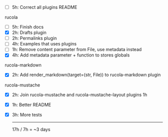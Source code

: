 - [ ] 5h: Correct all plugins README

rucola

- [ ] 5h: Finish docs
- [x] 2h: Drafts plugin
- [ ] 2h: Permalinks plugin
- [ ] 4h: Examples that uses plugins
- [ ] 1h: Remove content parameter from File, use metadata instead
- [x] 4h: Add metadata parameter + function to stores globals

rucola-markdown

- [x] 2h: Add render_markdown(target=(str, File)) to rucola-markdown plugin

rucola-mustache

- [x] 2h: Join rucola-mustache and rucola-mustache-layout plugins 1h
- [x] 1h: Better README
- [x] 3h: More tests

    ---

    17h / 7h = ~3 days